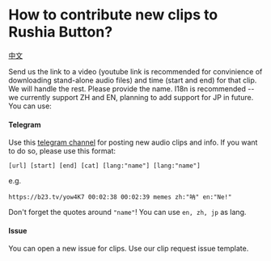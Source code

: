 # How to contribute new clips to Rushia Button?
[中文](https://github.com/Rushia-cn/Rushia-button/blob/master/Contribute.md)

Send us the link to a video (youtube link is recommended for convinience of downloading stand-alone audio files) and time (start and end) for that clip. We will handle the rest. Please provide the name. I18n is recommended -- we currently support ZH and EN, planning to add support for JP in future. 
You can use:
#### Telegram
Use this [telegram channel](https://t.me/rushiamajikawaii) for posting new audio clips and info. 
If you want to do so, please use this format:

`[url] [start] [end] [cat] [lang:"name"] [lang:"name"]`

e.g.

`https://b23.tv/yow4K7 00:02:38 00:02:39 memes zh:"呐" en:"Ne!"`

Don't forget the quotes around `"name"`! You can use `en, zh, jp` as lang.

#### Issue
You can open a new issue for clips. Use our clip request issue template.